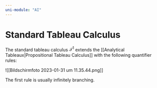 ```yaml
---
uni-module: "AI"
---
```


# Standard Tableau Calculus

The standard tableau calculus $\mathcal{T}^1$ extends the [[Analytical Tableaux|Propositional Tableau Calculus]] with the following quantifier rules:

![[Bildschirm­foto 2023-01-31 um 11.35.44.png]]

The first rule is usually infinitely branching.
